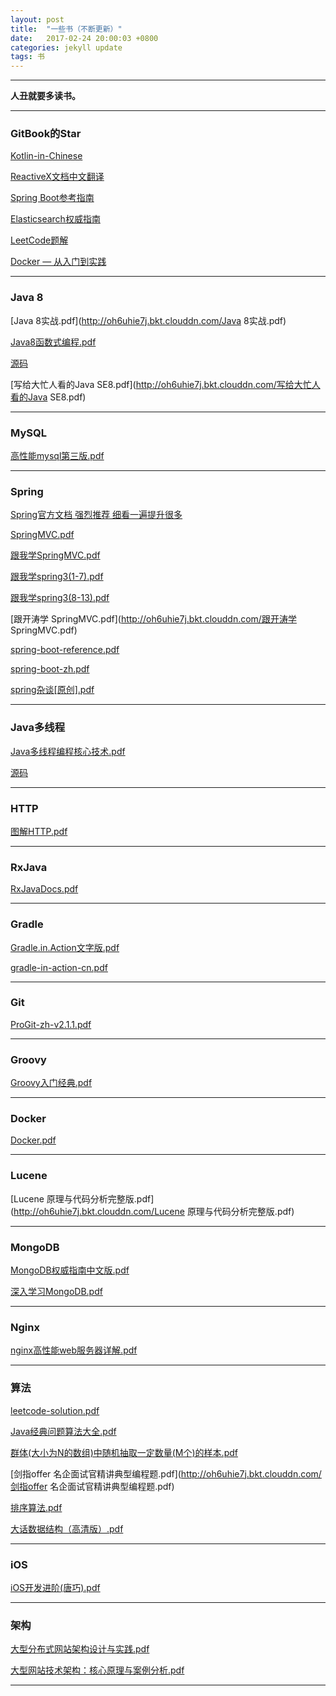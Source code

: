 ```yaml
---
layout: post
title:  "一些书（不断更新）"
date:   2017-02-24 20:00:03 +0800
categories: jekyll update
tags: 书
---
```


---

**人丑就要多读书。**

---

### GitBook的Star

[Kotlin-in-Chinese](https://www.gitbook.com/book/huanglizhuo/kotlin-in-chinese/details)

[ReactiveX文档中文翻译](https://www.gitbook.com/book/mcxiaoke/rxdocs/details)

[Spring Boot参考指南](https://www.gitbook.com/book/qbgbook/spring-boot-reference-guide-zh/details)

[Elasticsearch权威指南](https://www.gitbook.com/book/looly/elasticsearch-the-definitive-guide-cn/details)

[LeetCode题解](https://www.gitbook.com/book/siddontang/leetcode-solution/details)

[Docker — 从入门到实践](https://www.gitbook.com/book/yeasy/docker_practice/details)

---

### Java 8

[Java 8实战.pdf](http://oh6uhie7j.bkt.clouddn.com/Java 8实战.pdf)

[Java8函数式编程.pdf](http://oh6uhie7j.bkt.clouddn.com/Java8函数式编程.pdf)

[源码](https://github.com/RichardWarburton/java-8-lambdas-exercises)


[写给大忙人看的Java SE8.pdf](http://oh6uhie7j.bkt.clouddn.com/写给大忙人看的Java SE8.pdf)

---

### MySQL

[高性能mysql第三版.pdf](http://oh6uhie7j.bkt.clouddn.com/高性能mysql第三版.pdf)

---

### Spring

[Spring官方文档 强烈推荐 细看一遍提升很多](https://docs.spring.io/spring/docs/current/spring-framework-reference/pdf/spring-framework-reference.pdf)

[SpringMVC.pdf](http://oh6uhie7j.bkt.clouddn.com/SpringMVC.pdf)

[跟我学SpringMVC.pdf](http://oh6uhie7j.bkt.clouddn.com/跟我学SpringMVC.pdf)

[跟我学spring3(1-7).pdf](http://oh6uhie7j.bkt.clouddn.com/跟我学spring3(1-7).pdf)

[跟我学spring3(8-13).pdf](http://oh6uhie7j.bkt.clouddn.com/跟我学spring3(8-13).pdf)

[跟开涛学 SpringMVC.pdf](http://oh6uhie7j.bkt.clouddn.com/跟开涛学 SpringMVC.pdf)

[spring-boot-reference.pdf](http://docs.spring.io/spring-boot/docs/current/reference/pdf/spring-boot-reference.pdf)

[spring-boot-zh.pdf](http://oh6uhie7j.bkt.clouddn.com/spring-boot-zh.pdf)

[spring杂谈[原创].pdf](http://oh6uhie7j.bkt.clouddn.com/spring杂谈[原创].pdf)

---

### Java多线程

[Java多线程编程核心技术.pdf](http://oh6uhie7j.bkt.clouddn.com/Java多线程编程核心技术.pdf)

[源码](http://oh6uhie7j.bkt.clouddn.com/%E7%BA%BF%E7%A8%8B%E4%B9%A6%E6%BA%90%E7%A0%81.zip)

---

### HTTP

[图解HTTP.pdf](http://oh6uhie7j.bkt.clouddn.com/图解HTTP.pdf)

---

### RxJava

[RxJavaDocs.pdf](http://oh6uhie7j.bkt.clouddn.com/RxJavaDocs.pdf)

---

### Gradle

[Gradle.in.Action文字版.pdf](http://oh6uhie7j.bkt.clouddn.com/Gradle.in.Action文字版.pdf)

[gradle-in-action-cn.pdf](http://oh6uhie7j.bkt.clouddn.com/gradle-in-action-cn.pdf)

---

### Git

[ProGit-zh-v2.1.1.pdf](http://oh6uhie7j.bkt.clouddn.com/ProGit-zh-v2.1.1.pdf)

---

### Groovy

[Groovy入门经典.pdf](http://oh6uhie7j.bkt.clouddn.com/Groovy入门经典.pdf)

---

### Docker

[Docker.pdf](http://oh6uhie7j.bkt.clouddn.com/docker_practice.pdf)

---

### Lucene

[Lucene 原理与代码分析完整版.pdf](http://oh6uhie7j.bkt.clouddn.com/Lucene 原理与代码分析完整版.pdf)

---

### MongoDB

[MongoDB权威指南中文版.pdf](http://oh6uhie7j.bkt.clouddn.com/MongoDB权威指南中文版.pdf)

[深入学习MongoDB.pdf](http://oh6uhie7j.bkt.clouddn.com/深入学习MongoDB.pdf)

---

### Nginx

[nginx高性能web服务器详解.pdf](http://oh6uhie7j.bkt.clouddn.com/nginx高性能web服务器详解.pdf)

---

### 算法

[leetcode-solution.pdf](http://oh6uhie7j.bkt.clouddn.com/leetcode-solution.pdf)

[Java经典问题算法大全.pdf](http://oh6uhie7j.bkt.clouddn.com/Java经典问题算法大全.pdf)

[群体(大小为N的数组)中随机抽取一定数量(M个)的样本.pdf](http://oh6uhie7j.bkt.clouddn.com/群体(大小为N的数组)中随机抽取一定数量(M个)的样本.pdf)

[剑指offer 名企面试官精讲典型编程题.pdf](http://oh6uhie7j.bkt.clouddn.com/剑指offer 名企面试官精讲典型编程题.pdf)

[排序算法.pdf](http://oh6uhie7j.bkt.clouddn.com/排序算法.pdf)

[大话数据结构（高清版）.pdf](http://oh6uhie7j.bkt.clouddn.com/大话数据结构（高清版）.pdf)

---

### iOS

[iOS开发进阶(唐巧).pdf](http://oh6uhie7j.bkt.clouddn.com/iOS开发进阶(唐巧).pdf)

---

### 架构

[大型分布式网站架构设计与实践.pdf](http://oh6uhie7j.bkt.clouddn.com/大型分布式网站架构设计与实践.pdf)

[大型网站技术架构：核心原理与案例分析.pdf](http://oh6uhie7j.bkt.clouddn.com/大型网站技术架构：核心原理与案例分析.pdf)

---